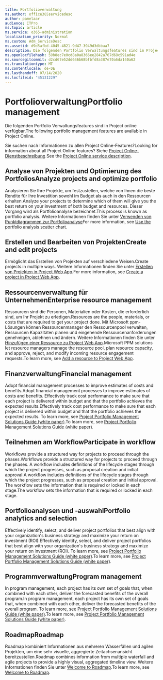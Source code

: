 ```yaml
---
title: Portfolioverwaltung
ms.author: office365servicedesc
author: pamelaar
audience: ITPro
ms.topic: article
ms.service: o365-administration
localization_priority: Normal
ms.custom: Adm_ServiceDesc
ms.assetid: d9d5afbd-4045-4821-9d47-3949d3dbbaa7
description: Die folgenden Portfolio Verwaltungsfeatures sind in Project online verfügbar.
ms.openlocfilehash: 50b8ec7e0cd8a0a8366ee2842a767d68c591ad4e
ms.sourcegitcommit: d2cd67e52dd646b68bfbfd8a387e70a6da140a62
ms.translationtype: MT
ms.contentlocale: de-DE
ms.lasthandoff: 07/14/2020
ms.locfileid: "45131229"
---
```

# <a name="portfolio-management"></a><span data-ttu-id="00541-103">Portfolioverwaltung</span><span class="sxs-lookup"><span data-stu-id="00541-103">Portfolio management</span></span>

<span data-ttu-id="00541-104">Die folgenden Portfolio Verwaltungsfeatures sind in Project online verfügbar.</span><span class="sxs-lookup"><span data-stu-id="00541-104">The following portfolio management features are available in Project Online.</span></span>
  
<span data-ttu-id="00541-105">Sie suchen nach Informationen zu allen Project Online-Features?</span><span class="sxs-lookup"><span data-stu-id="00541-105">Looking for information about all Project Online features?</span></span> <span data-ttu-id="00541-106">Siehe [Project Online-Dienstbeschreibung](project-online-service-description.md).</span><span class="sxs-lookup"><span data-stu-id="00541-106">See the [Project Online service description](project-online-service-description.md).</span></span>
  
## <a name="analyze-projects-and-optimize-portfolio"></a><span data-ttu-id="00541-107">Analyse von Projekten und Optimierung des Portfolios</span><span class="sxs-lookup"><span data-stu-id="00541-107">Analyze projects and optimize portfolio</span></span>

<span data-ttu-id="00541-108">Analysieren Sie Ihre Projekte, um festzustellen, welche von Ihnen die beste Rendite für Ihre Investition sowohl im Budget als auch in den Ressourcen erhalten.</span><span class="sxs-lookup"><span data-stu-id="00541-108">Analyze your projects to determine which of them will give you the best return on your investment of both budget and resources.</span></span> <span data-ttu-id="00541-109">Dieser Vorgang wird als Portfolioanalyse bezeichnet.</span><span class="sxs-lookup"><span data-stu-id="00541-109">This process is known as portfolio analysis.</span></span> <span data-ttu-id="00541-110">Weitere Informationen finden Sie unter [Verwenden von Punktdiagrammen zur Portfolioanalyse](https://go.microsoft.com/fwlink/?LinkID=823665&amp;clcid=0x409)</span><span class="sxs-lookup"><span data-stu-id="00541-110">For more information, see [Use the portfolio analysis scatter chart](https://go.microsoft.com/fwlink/?LinkID=823665&amp;clcid=0x409).</span></span>
  
## <a name="create-and-edit-projects"></a><span data-ttu-id="00541-111">Erstellen und Bearbeiten von Projekten</span><span class="sxs-lookup"><span data-stu-id="00541-111">Create and edit projects</span></span>

<span data-ttu-id="00541-112">Ermöglicht das Erstellen von Projekten auf verschiedene Weisen.</span><span class="sxs-lookup"><span data-stu-id="00541-112">Create projects in multiple ways.</span></span> <span data-ttu-id="00541-113">Weitere Informationen finden Sie unter [Erstellen von Projekten in Project Web App](https://go.microsoft.com/fwlink/?LinkID=746895&amp;clcid=0x409).</span><span class="sxs-lookup"><span data-stu-id="00541-113">For more information, see [Create a project in Project Web App](https://go.microsoft.com/fwlink/?LinkID=746895&amp;clcid=0x409).</span></span>
  
## <a name="enterprise-resource-management"></a><span data-ttu-id="00541-114">Ressourcenverwaltung für Unternehmen</span><span class="sxs-lookup"><span data-stu-id="00541-114">Enterprise resource management</span></span>

<span data-ttu-id="00541-115">Ressourcen sind die Personen, Materialien oder Kosten, die erforderlich sind, um Ihr Projekt zu erledigen.</span><span class="sxs-lookup"><span data-stu-id="00541-115">Resources are the people, materials, or costs that are required to get your project done.</span></span> <span data-ttu-id="00541-116">Mit Microsoft ppm-Lösungen können Ressourcenmanager den Ressourcenpool verwalten, Ressourcen Kapazitäten planen und eingehende Ressourcenanforderungen genehmigen, ablehnen und ändern. Weitere Informationen finden Sie unter [Hinzufügen einer Ressource zu Project Web App](https://go.microsoft.com/fwlink/p/?LinkId=271320).</span><span class="sxs-lookup"><span data-stu-id="00541-116">Microsoft PPM solutions let resource managers manage the resource pool, plan resource capacity, and approve, reject, and modify incoming resource engagement requests.To learn more, see [Add a resource to Project Web App](https://go.microsoft.com/fwlink/p/?LinkId=271320).</span></span>
  
## <a name="financial-management"></a><span data-ttu-id="00541-117">Finanzverwaltung</span><span class="sxs-lookup"><span data-stu-id="00541-117">Financial management</span></span>

<span data-ttu-id="00541-118">Adopt financial management processes to improve estimates of costs and benefits.</span><span class="sxs-lookup"><span data-stu-id="00541-118">Adopt financial management processes to improve estimates of costs and benefits.</span></span> <span data-ttu-id="00541-119">Effectively track cost performance to make sure that each project is delivered within budget and that the portfolio achieves the expected results.</span><span class="sxs-lookup"><span data-stu-id="00541-119">Effectively track cost performance to make sure that each project is delivered within budget and that the portfolio achieves the expected results.</span></span> <span data-ttu-id="00541-120">To learn more, see [Project Portfolio Management Solutions Guide (white paper)](https://go.microsoft.com/fwlink/p/?LinkId=402633).</span><span class="sxs-lookup"><span data-stu-id="00541-120">To learn more, see [Project Portfolio Management Solutions Guide (white paper)](https://go.microsoft.com/fwlink/p/?LinkId=402633).</span></span>
  
## <a name="participate-in-workflow"></a><span data-ttu-id="00541-121">Teilnehmen am Workflow</span><span class="sxs-lookup"><span data-stu-id="00541-121">Participate in workflow</span></span>

<span data-ttu-id="00541-122">Workflows provide a structured way for projects to proceed through the phases.</span><span class="sxs-lookup"><span data-stu-id="00541-122">Workflows provide a structured way for projects to proceed through the phases.</span></span> <span data-ttu-id="00541-123">A workflow includes definitions of the lifecycle stages through which the project progresses, such as proposal creation and initial approval.</span><span class="sxs-lookup"><span data-stu-id="00541-123">A workflow includes definitions of the lifecycle stages through which the project progresses, such as proposal creation and initial approval.</span></span> <span data-ttu-id="00541-124">The workflow sets the information that is required or locked in each stage.</span><span class="sxs-lookup"><span data-stu-id="00541-124">The workflow sets the information that is required or locked in each stage.</span></span>
  
## <a name="portfolio-analytics-and-selection"></a><span data-ttu-id="00541-125">Portfolioanalysen und -auswahl</span><span class="sxs-lookup"><span data-stu-id="00541-125">Portfolio analytics and selection</span></span>

<span data-ttu-id="00541-126">Effectively identify, select, and deliver project portfolios that best align with your organization's business strategy and maximize your return on investment (ROI).</span><span class="sxs-lookup"><span data-stu-id="00541-126">Effectively identify, select, and deliver project portfolios that best align with your organization's business strategy and maximize your return on investment (ROI).</span></span> <span data-ttu-id="00541-127">To learn more, see [Project Portfolio Management Solutions Guide (white paper)](https://go.microsoft.com/fwlink/p/?LinkId=402633).</span><span class="sxs-lookup"><span data-stu-id="00541-127">To learn more, see [Project Portfolio Management Solutions Guide (white paper)](https://go.microsoft.com/fwlink/p/?LinkId=402633).</span></span>
  
## <a name="program-management"></a><span data-ttu-id="00541-128">Programmverwaltung</span><span class="sxs-lookup"><span data-stu-id="00541-128">Program management</span></span>

<span data-ttu-id="00541-129">In program management, each project has its own set of goals that, when combined with each other, deliver the forecasted benefits of the overall program.</span><span class="sxs-lookup"><span data-stu-id="00541-129">In program management, each project has its own set of goals that, when combined with each other, deliver the forecasted benefits of the overall program.</span></span> <span data-ttu-id="00541-130">To learn more, see [Project Portfolio Management Solutions Guide (white paper)](https://go.microsoft.com/fwlink/p/?LinkId=402633).</span><span class="sxs-lookup"><span data-stu-id="00541-130">To learn more, see [Project Portfolio Management Solutions Guide (white paper)](https://go.microsoft.com/fwlink/p/?LinkId=402633).</span></span>
  
## <a name="roadmap"></a><span data-ttu-id="00541-131">Roadmap</span><span class="sxs-lookup"><span data-stu-id="00541-131">Roadmap</span></span>

<span data-ttu-id="00541-132">Roadmap kombiniert Informationen aus mehreren Wasserfällen und agilen Projekten, um eine sehr visuelle, aggregierte Zeitachsenansicht bereitzustellen.</span><span class="sxs-lookup"><span data-stu-id="00541-132">Roadmap combines information from multiple waterfall and agile projects to provide a highly visual, aggregated timeline view.</span></span> <span data-ttu-id="00541-133">Weitere Informationen finden Sie unter [Welcome to Roadmap](https://support.office.com/article/video-welcome-to-roadmap-57764149-51b8-468f-a50d-9ea6a4fd835a).</span><span class="sxs-lookup"><span data-stu-id="00541-133">To learn more, see [Welcome to Roadmap](https://support.office.com/article/video-welcome-to-roadmap-57764149-51b8-468f-a50d-9ea6a4fd835a).</span></span>

